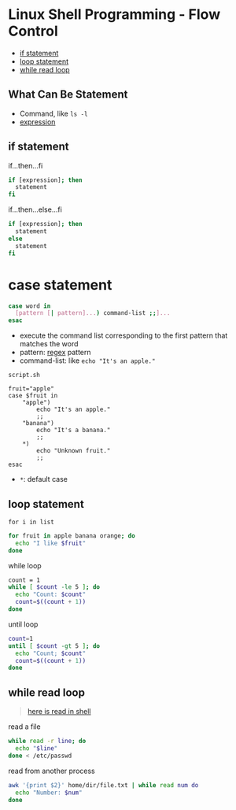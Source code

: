 # Linux Shell Programming - Flow Control

* [if statement](#if-statement)
* [loop statement](#loop-statement)
* [while read loop](#while-read-loop)

## What Can Be Statement

- Command, like `ls -l`
- [expression](linux-shell-expressions.md)

## if statement

if...then...fi

```sh
if [expression]; then
  statement
fi
```

if...then...else...fi

```sh
if [expression]; then
  statement
else
  statement
fi
```

# case statement

```sh
case word in
  [pattern [| pattern]...) command-list ;;]...
esac
```

- execute the command list corresponding to the first pattern that matches the word
- pattern: [regex](regex.md) pattern
- command-list: like `echo "It's an apple."`

`script.sh`

```shell
fruit="apple"
case $fruit in
    "apple")
        echo "It's an apple."
        ;;
    "banana")
        echo "It's a banana."
        ;;
    *)
        echo "Unknown fruit."
        ;;
esac
```

- `*`: default case

## loop statement

`for i in list`

```sh
for fruit in apple banana orange; do
  echo "I like $fruit"
done
```

while loop

```sh
count = 1
while [ $count -le 5 ]; do
  echo "Count: $count"
  count=$((count + 1))
done
```

until loop

```sh
count=1
until [ $count -gt 5 ]; do
  echo "Count; $count"
  count=$((count + 1))
done
```

## while read loop

> [here is read in shell](linux-shell-read.md)

read a file

```sh
while read -r line; do
  echo "$line"
done < /etc/passwd
```

read from another process

```sh
awk '{print $2}' home/dir/file.txt | while read num do
  echo "Number: $num"
done
```
